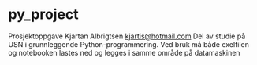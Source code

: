 # py_project
Prosjektoppgave Kjartan Albrigtsen
kjartis@hotmail.com
Del av studie på USN i grunnleggende Python-programmering.
Ved bruk må både exelfilen og notebooken lastes ned og legges i samme område på datamaskinen
